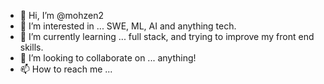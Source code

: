 - 👋 Hi, I’m @mohzen2
- 👀 I’m interested in ... SWE, ML, AI and anything tech.
- 🌱 I’m currently learning ... full stack, and trying to improve my front end skills.
- 💞️ I’m looking to collaborate on ... anything!
- 📫 How to reach me ... 

<!---
mohzen2/mohzen2 is a ✨ special ✨ repository because its `README.md` (this file) appears on your GitHub profile.
You can click the Preview link to take a look at your changes.
--->
